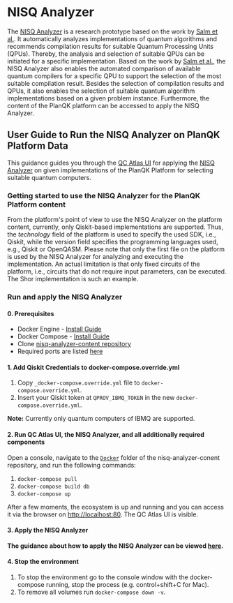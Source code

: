 # NISQ Analyzer

The [NISQ Analyzer](https://github.com/UST-QuAntiL/nisq-analyzer) is a research prototype based on the work by [Salm et al.](https://link.springer.com/chapter/10.1007/978-3-030-64846-6_5). 
It automatically analyzes implementations of quantum algorithms and recommends compilation results for suitable Quantum Processing Units (QPUs). 
Thereby, the analysis and selection of suitable QPUs can be initiated for a specific implementation.
Based on the work by [Salm et al.](https://link.springer.com/chapter/10.1007/978-3-030-87568-8_4), the NISQ Analyzer also enables the automated comparison of available quantum compilers for a specific QPU to support the selection of the most suitable compilation result.
Besides the selection of compilation results and QPUs, it also enables the selection of suitable quantum algorithm implementations based on a given problem instance.
Furthermore, the content of the PlanQK platform can be accessed to apply the NISQ Analyzer.

## User Guide to Run the NISQ Analyzer on PlanQK Platform Data

This guidance guides you through the [QC Atlas UI](https://github.com/UST-QuAntiL/qc-atlas-ui) for applying
the [NISQ Analyzer](https://github.com/UST-QuAntiL/nisq-analyzer) on given implementations of the PlanQK Platform for
selecting suitable quantum computers.

### Getting started to use the NISQ Analyzer for the PlanQK Platform content

From the platform's point of view to use the NISQ Analyzer on the platform content, currently, only Qiskit-based implementations are supported. Thus,
the _technology_ field of the platform is used to specify the used SDK, i.e., Qiskit, while the version field specifies the programming
languages used, e.g., Qiskit or OpenQASM. Please note that only the first file on the platform is used by the
NISQ Analyzer for analyzing and executing the implementation. An actual limitation is that only fixed circuits of the platform, i.e.,
circuits that do not require input parameters, can be executed. The Shor implementation is such an example.

### Run and apply the NISQ Analyzer

#### 0. Prerequisites

+ Docker Engine - [Install Guide](https://docs.docker.com/engine/install/)
+ Docker Compose - [Install Guide](https://docs.docker.com/compose/install/)
+ Clone [nisq-analyzer-content repository](https://github.com/UST-QuAntiL/nisq-analyzer-content/tree/paper/pre-selection)
+ Required ports are listed [here](https://github.com/UST-QuAntiL/nisq-analyzer-content/tree/paper/pre-selection/pre-selection/Docker)

#### 1. Add Qiskit Credentials to docker-compose.override.yml

1. Copy `_docker-compose.override.yml` file to `docker-compose.override.yml`.
2. Insert your Qiskit token at `QPROV_IBMQ_TOKEN` in the new `docker-compose.override.yml`.

**Note:** Currently only quantum computers of IBMQ are supported.

#### 2. Run QC Atlas UI, the NISQ Analyzer, and all additionally required components

Open a console, navigate to the [`Docker`](https://github.com/UST-QuAntiL/nisq-analyzer-content/tree/paper/pre-selection/pre-selection/Docker) folder of the nisq-analyzer-conent repository, and run the following commands:

1. `docker-compose pull`
2. `docker-compose build db`
3. `docker-compose up`

After a few moments, the ecosystem is up and running and you can access it via the browser on <http://localhost:80>. The
QC Atlas UI is visible.

#### 3. Apply the NISQ Analyzer

**The guidance about how to apply the NISQ Analyzer can be viewed [here](https://quantil.readthedocs.io/en/latest/user-guide/nisq-analyzer/).**

#### 4. Stop the environment

1. To stop the environment go to the console window with the docker-compose running, stop the process (e.g.
   control+shift+C for Mac).
2. To remove all volumes run `docker-compose down -v`.
